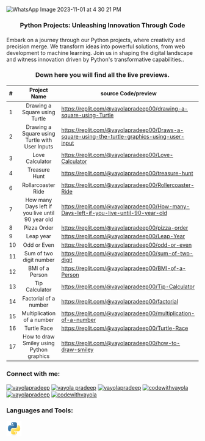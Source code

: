 ![WhatsApp Image 2023-11-01 at 4 30 21 PM](https://github.com/sinonagar123/python_projects/assets/102567147/b78d7492-5162-4544-a551-8d007daa7873)


<h3 align="center">Python Projects: Unleashing Innovation Through Code</h3>
<h4></h4>Embark on a journey through our Python projects, where creativity and precision merge. We transform ideas into powerful solutions, from web development to machine learning. Join us in shaping the digital landscape and witness innovation driven by Python's transformative capabilities..</h4>
<h3 align="center">Down here you will find all the live previews.</h3>

<table>
<thead>
<tr>
<th align="left">#</th>
<th align="center">Project Name</th>
<th align="center">source Code/preview</th>

</tr>
</thead>
<tbody>
<tr>
<td align="left">1</td>
<td align="center">Drawing a Square using Turtle</td>
<td align="left"><a href="https://replit.com/@vayolapradeep00/drawing-a-square-using-Turtle" rel="nofollow">https://replit.com/@vayolapradeep00/drawing-a-square-using-Turtle</a></td>  
</tr>

<tr>
<td align="left">2</td>
<td align="center">Drawing a Square using Turtle with User Inputs</td>
<td align="left"><a href="https://replit.com/@vayolapradeep00/Draws-a-square-using-the-turtle-graphics-using-user-input" rel="nofollow">https://replit.com/@vayolapradeep00/Draws-a-square-using-the-turtle-graphics-using-user-input</a></td>  
</tr>

<tr>
<td align="left">3</td>
<td align="center">Love Calculator</td>
<td align="left"><a href="https://replit.com/@vayolapradeep00/Love-Calculator" rel="nofollow">https://replit.com/@vayolapradeep00/Love-Calculator</a></td>  
</tr>

<tr>
<td align="left">4</td>
<td align="center">Treasure Hunt</td>
<td align="left"><a href="https://replit.com/@vayolapradeep00/treasure-hunt" rel="nofollow">https://replit.com/@vayolapradeep00/treasure-hunt</a></td>  
</tr>

<tr>
<td align="left">6</td>
<td align="center">Rollarcoaster Ride</td>
<td align="left"><a href="https://replit.com/@vayolapradeep00/Rollercoaster-Ride" rel="nofollow">https://replit.com/@vayolapradeep00/Rollercoaster-Ride</a></td>  
</tr>

<tr>
<td align="left">7</td>
<td align="center">How many Days left if you live until 90 year old</td>
<td align="left"><a href="https://replit.com/@vayolapradeep00/How-many-Days-left-if-you-live-until-90-year-old" rel="nofollow">https://replit.com/@vayolapradeep00/How-many-Days-left-if-you-live-until-90-year-old</a></td>  
</tr>

<tr>
<td align="left">8</td>
<td align="center">Pizza Order</td>
<td align="left"><a href="https://replit.com/@vayolapradeep00/pizza-order" rel="nofollow">https://replit.com/@vayolapradeep00/pizza-order</a></td>  
</tr>

<tr>
<td align="left">9</td>
<td align="center">Leap year</td>
<td align="left"><a href="https://replit.com/@vayolapradeep00/Leap-Year" rel="nofollow">https://replit.com/@vayolapradeep00/Leap-Year</a></td>  
</tr>

<tr>
<td align="left">10</td>
<td align="center">Odd or Even</td>
<td align="left"><a href="https://replit.com/@vayolapradeep00/odd-or-even" rel="nofollow">https://replit.com/@vayolapradeep00/odd-or-even</a></td>  
</tr>

<tr>
<td align="left">11</td>
<td align="center">Sum of two digit number</td>
<td align="left"><a href="https://replit.com/@vayolapradeep00/sum-of-two-digit" rel="nofollow">https://replit.com/@vayolapradeep00/sum-of-two-digit</a></td>  
</tr>

<tr>
<td align="left">12</td>
<td align="center">BMI of a Person</td>
<td align="left"><a href="https://replit.com/@vayolapradeep00/BMI-of-a-Person" rel="nofollow">https://replit.com/@vayolapradeep00/BMI-of-a-Person</a></td>  
</tr>
<tr>
<td align="left">13</td>
<td align="center">Tip Calculator</td>
<td align="left"><a href="https://replit.com/@vayolapradeep00/Tip-Calculator" rel="nofollow">https://replit.com/@vayolapradeep00/Tip-Calculator</a></td>  
</tr>
<tr>
<td align="left">14</td>
<td align="center">Factorial of a number</td>
<td align="left"><a href="https://replit.com/@vayolapradeep00/factorial" rel="nofollow">https://replit.com/@vayolapradeep00/factorial</a></td>  
</tr><tr>
<td align="left">15</td>
<td align="center">Multiplication of a number</td>
<td align="left"><a href="https://replit.com/@vayolapradeep00/multiplication-of-a-number" rel="nofollow">https://replit.com/@vayolapradeep00/multiplication-of-a-number</a></td>  
</tr>
<tr>
<td align="left">16</td>
<td align="center">Turtle Race</td>
<td align="left"><a href="https://replit.com/@vayolapradeep00/Turtle-Race" rel="nofollow">https://replit.com/@vayolapradeep00/Turtle-Race</a></td>  
</tr>
<tr>
<td align="left">17</td>
<td align="center">How to draw Smiley using Python graphics</td>
<td align="left"><a href="https://replit.com/@vayolapradeep00/how-to-draw-smiley#main.py" rel="nofollow">https://replit.com/@vayolapradeep00/how-to-draw-smiley</a></td>  
</tr>
</tbody></table>

<h3 align="left">Connect with me:</h3>
<p align="left">
<a href="https://codepen.io/vayolapradeep" target="blank"><img align="center" src="https://raw.githubusercontent.com/rahuldkjain/github-profile-readme-generator/master/src/images/icons/Social/codepen.svg" alt="vayolapradeep" height="30" width="40" /></a>
<a href="https://twitter.com/vayolapradeep" target="blank"><img align="center" src="https://raw.githubusercontent.com/rahuldkjain/github-profile-readme-generator/master/src/images/icons/Social/twitter.svg" alt="vayola pradeep" height="30" width="40" /></a>
<a href="https://linkedin.com/in/vayolapradeep" target="blank"><img align="center" src="https://raw.githubusercontent.com/rahuldkjain/github-profile-readme-generator/master/src/images/icons/Social/linked-in-alt.svg" alt="vayolapradeep" height="30" width="40" /></a>
<a href="https://instagram.com/codewithvayola" target="blank"><img align="center" src="https://raw.githubusercontent.com/rahuldkjain/github-profile-readme-generator/master/src/images/icons/Social/instagram.svg" alt="codewithvayola" height="30" width="40" /></a> 
<a href="https://dev.to/vayolapradeep" target="blank"><img align="center" src="https://raw.githubusercontent.com/rahuldkjain/github-profile-readme-generator/master/src/images/icons/Social/devto.svg" alt="vayolapradeep" height="30" width="40" /></a>
   <a href="https://replit.com/@vayolapradeep00" target="blank"><img align="center" src="https://upload.wikimedia.org/wikipedia/commons/7/78/New_Replit_Logo.svg" alt="codewithvayola" height="40" width="40" /></a></p>

<h3 align="left">Languages and Tools:</h3>
<p align="left"> <a href="https://www.python.org" target="_blank" rel="noreferrer"> <img src="https://raw.githubusercontent.com/devicons/devicon/master/icons/python/python-original.svg" alt="python" width="40" height="40"/> </a>  </p>
